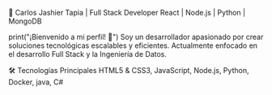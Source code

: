 🚀 Carlos Jashier Tapia | Full Stack Developer
React | Node.js | Python | MongoDB

print("¡Bienvenido a mi perfil! 👋")
Soy un desarrollador apasionado por crear soluciones tecnológicas escalables y eficientes. Actualmente enfocado en el desarrollo Full Stack y la Ingeniería de Datos.

🛠️ Tecnologías Principales
HTML5 & CSS3, JavaScript, Node.js, Python, Docker, java, C#
